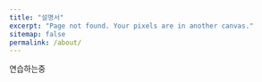```yaml
---
title: "설명서"
excerpt: "Page not found. Your pixels are in another canvas."
sitemap: false
permalink: /about/
---
```


연습하는중